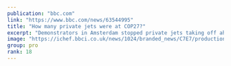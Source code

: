 ```yaml
---
publication: "bbc.com"
link: "https://www.bbc.com/news/63544995"
title: "How many private jets were at COP27?"
excerpt: "Demonstrators in Amsterdam stopped private jets taking off ahead of the UN Climate Change Conference."
image: "https://ichef.bbci.co.uk/news/1024/branded_news/C7E7/production/_127557115_mediaitem127557114.jpg"
group: pro
rank: 18
---
```

